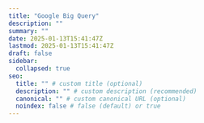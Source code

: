 ```yaml
---
title: "Google Big Query"
description: ""
summary: ""
date: 2025-01-13T15:41:47Z
lastmod: 2025-01-13T15:41:47Z
draft: false
sidebar:
  collapsed: true
seo:
  title: "" # custom title (optional)
  description: "" # custom description (recommended)
  canonical: "" # custom canonical URL (optional)
  noindex: false # false (default) or true
---
```

